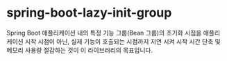 # spring-boot-lazy-init-group
Spring Boot 애플리케이션 내의 특정 기능 그룹(Bean 그룹)의 초기화 시점을 애플리케이션 시작 시점이 아닌, 실제 기능이 호출되는 시점까지 지연 시켜 시작 시간 단축 및 메모리 사용량 절감하는 것이 이 라이브러리의 목표입니다.
